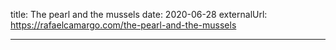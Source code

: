 title: The pearl and the mussels
date: 2020-06-28
externalUrl: https://rafaelcamargo.com/the-pearl-and-the-mussels

---
